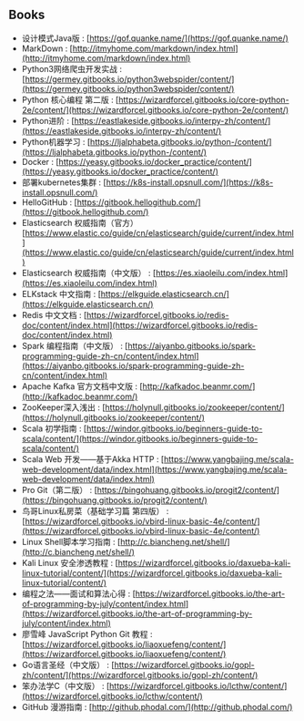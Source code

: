 ## Books
+ 设计模式Java版 : [https://gof.quanke.name/](https://gof.quanke.name/)
+ MarkDown : [http://itmyhome.com/markdown/index.html](http://itmyhome.com/markdown/index.html)
+ Python3网络爬虫开发实战 : [https://germey.gitbooks.io/python3webspider/content/](https://germey.gitbooks.io/python3webspider/content/)
+ Python 核心编程 第二版 : [https://wizardforcel.gitbooks.io/core-python-2e/content/](https://wizardforcel.gitbooks.io/core-python-2e/content/)
+ Python进阶 : [https://eastlakeside.gitbooks.io/interpy-zh/content/](https://eastlakeside.gitbooks.io/interpy-zh/content/)
+ Python机器学习 : [https://ljalphabeta.gitbooks.io/python-/content/](https://ljalphabeta.gitbooks.io/python-/content/)
+ Docker : [https://yeasy.gitbooks.io/docker_practice/content/](https://yeasy.gitbooks.io/docker_practice/content/)
+ 部署kubernetes集群 : [https://k8s-install.opsnull.com/](https://k8s-install.opsnull.com/)
+ HelloGitHub : [https://gitbook.hellogithub.com/](https://gitbook.hellogithub.com/)
+ Elasticsearch 权威指南（官方）[https://www.elastic.co/guide/cn/elasticsearch/guide/current/index.html](https://www.elastic.co/guide/cn/elasticsearch/guide/current/index.html)
+ Elasticsearch 权威指南（中文版） : [https://es.xiaoleilu.com/index.html](https://es.xiaoleilu.com/index.html)
+ ELKstack 中文指南 : [https://elkguide.elasticsearch.cn/](https://elkguide.elasticsearch.cn/)
+ Redis 中文文档 : [https://wizardforcel.gitbooks.io/redis-doc/content/index.html](https://wizardforcel.gitbooks.io/redis-doc/content/index.html)
+ Spark 编程指南（中文版） : [https://aiyanbo.gitbooks.io/spark-programming-guide-zh-cn/content/index.html](https://aiyanbo.gitbooks.io/spark-programming-guide-zh-cn/content/index.html)
+ Apache Kafka 官方文档中文版 : [http://kafkadoc.beanmr.com/](http://kafkadoc.beanmr.com/)
+ ZooKeeper深入浅出 : [https://holynull.gitbooks.io/zookeeper/content/](https://holynull.gitbooks.io/zookeeper/content/)
+ Scala 初学指南 : [https://windor.gitbooks.io/beginners-guide-to-scala/content/](https://windor.gitbooks.io/beginners-guide-to-scala/content/)
+ Scala Web 开发——基于Akka HTTP : [https://www.yangbajing.me/scala-web-development/data/index.html](https://www.yangbajing.me/scala-web-development/data/index.html)
+ Pro Git（第二版） : [https://bingohuang.gitbooks.io/progit2/content/](https://bingohuang.gitbooks.io/progit2/content/)
+ 鸟哥Linux私房菜（基础学习篇 第四版） : [https://wizardforcel.gitbooks.io/vbird-linux-basic-4e/content/](https://wizardforcel.gitbooks.io/vbird-linux-basic-4e/content/)
+ Linux Shell脚本学习指南 : [http://c.biancheng.net/shell/](http://c.biancheng.net/shell/)
+ Kali Linux 安全渗透教程 : [https://wizardforcel.gitbooks.io/daxueba-kali-linux-tutorial/content/](https://wizardforcel.gitbooks.io/daxueba-kali-linux-tutorial/content/)
+ 编程之法——面试和算法心得 : [https://wizardforcel.gitbooks.io/the-art-of-programming-by-july/content/index.html](https://wizardforcel.gitbooks.io/the-art-of-programming-by-july/content/index.html)
+ 廖雪峰 JavaScript Python Git 教程 : [https://wizardforcel.gitbooks.io/liaoxuefeng/content/](https://wizardforcel.gitbooks.io/liaoxuefeng/content/)
+ Go语言圣经（中文版） : [https://wizardforcel.gitbooks.io/gopl-zh/content/](https://wizardforcel.gitbooks.io/gopl-zh/content/)
+ 笨办法学C（中文版） : [https://wizardforcel.gitbooks.io/lcthw/content/](https://wizardforcel.gitbooks.io/lcthw/content/)
+ GitHub 漫游指南 : [http://github.phodal.com/](http://github.phodal.com/)